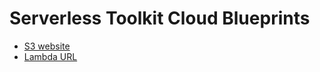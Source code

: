 # Serverless Toolkit Cloud Blueprints

- [S3 website](templates/s3-website)
- [Lambda URL](templates/lambda-url)
